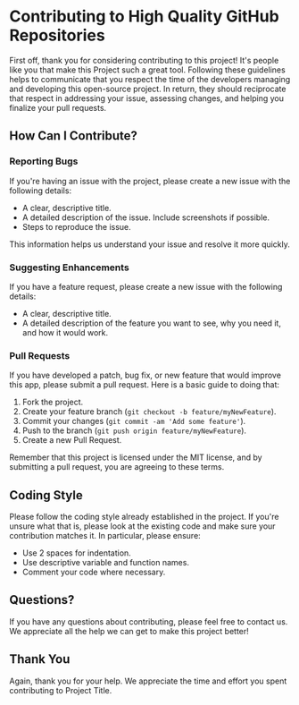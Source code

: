 # Contributing to High Quality GitHub Repositories

First off, thank you for considering contributing to this project! It's people like you that make this Project such a great tool. Following these guidelines helps to communicate that you respect the time of the developers managing and developing this open-source project. In return, they should reciprocate that respect in addressing your issue, assessing changes, and helping you finalize your pull requests.

## How Can I Contribute?

### Reporting Bugs

If you're having an issue with the project, please create a new issue with the following details:

- A clear, descriptive title.
- A detailed description of the issue. Include screenshots if possible.
- Steps to reproduce the issue.

This information helps us understand your issue and resolve it more quickly.

### Suggesting Enhancements

If you have a feature request, please create a new issue with the following details:

- A clear, descriptive title.
- A detailed description of the feature you want to see, why you need it, and how it would work.

### Pull Requests

If you have developed a patch, bug fix, or new feature that would improve this app, please submit a pull request. Here is a basic guide to doing that:

1. Fork the project.
2. Create your feature branch (`git checkout -b feature/myNewFeature`).
3. Commit your changes (`git commit -am 'Add some feature'`).
4. Push to the branch (`git push origin feature/myNewFeature`).
5. Create a new Pull Request.

Remember that this project is licensed under the MIT license, and by submitting a pull request, you are agreeing to these terms.

## Coding Style

Please follow the coding style already established in the project. If you're unsure what that is, please look at the existing code and make sure your contribution matches it. In particular, please ensure:

- Use 2 spaces for indentation.
- Use descriptive variable and function names.
- Comment your code where necessary.

## Questions?

If you have any questions about contributing, please feel free to contact us. We appreciate all the help we can get to make this project better!

## Thank You

Again, thank you for your help. We appreciate the time and effort you spent contributing to Project Title.

